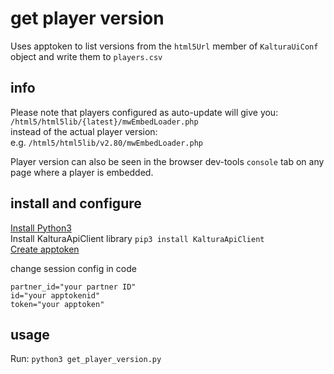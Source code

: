 # get player version
Uses apptoken to list versions from the `html5Url` member of `KalturaUiConf` object and write them to `players.csv`    

## info

Please note that players configured as auto-update will give you:  
`/html5/html5lib/{latest}/mwEmbedLoader.php`    
instead of the actual player version:  
e.g. `/html5/html5lib/v2.80/mwEmbedLoader.php`

Player version can also be seen in the browser dev-tools `console` tab on any page where a player is embedded.  

## install and configure  
[Install Python3](https://www.python.org/downloads/)   
Install KalturaApiClient library `pip3 install KalturaApiClient`  
[Create apptoken](https://developer.kaltura.com/api-docs/VPaaS-API-Getting-Started/application-tokens.html)  

change session config in code 

    partner_id="your partner ID"  
    id="your apptokenid"  
    token="your apptoken"  

## usage

Run:  `python3 get_player_version.py` 